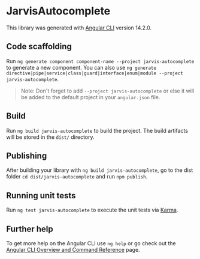 # JarvisAutocomplete

This library was generated with [Angular CLI](https://github.com/angular/angular-cli) version 14.2.0.

## Code scaffolding

Run `ng generate component component-name --project jarvis-autocomplete` to generate a new component. You can also use `ng generate directive|pipe|service|class|guard|interface|enum|module --project jarvis-autocomplete`.
> Note: Don't forget to add `--project jarvis-autocomplete` or else it will be added to the default project in your `angular.json` file. 

## Build

Run `ng build jarvis-autocomplete` to build the project. The build artifacts will be stored in the `dist/` directory.

## Publishing

After building your library with `ng build jarvis-autocomplete`, go to the dist folder `cd dist/jarvis-autocomplete` and run `npm publish`.

## Running unit tests

Run `ng test jarvis-autocomplete` to execute the unit tests via [Karma](https://karma-runner.github.io).

## Further help

To get more help on the Angular CLI use `ng help` or go check out the [Angular CLI Overview and Command Reference](https://angular.io/cli) page.

